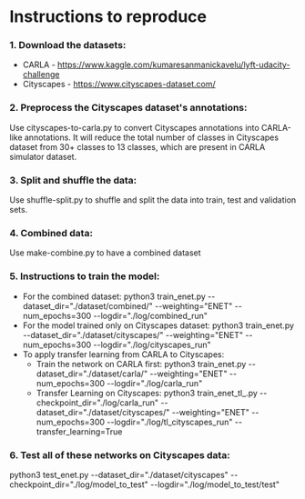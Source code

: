 # Instructions to reproduce

### 1. Download the datasets:
- CARLA - https://www.kaggle.com/kumaresanmanickavelu/lyft-udacity-challenge
- Cityscapes - https://www.cityscapes-dataset.com/

### 2. Preprocess the Cityscapes dataset's annotations:
Use cityscapes-to-carla.py to convert Cityscapes annotations into CARLA-like annotations. It will reduce the total number of classes in Cityscapes dataset from 30+ classes to 13 classes, which are present in CARLA simulator dataset.

### 3. Split and shuffle the data:
Use shuffle-split.py to shuffle and split the data into train, test and validation sets.

### 4. Combined data:
Use make-combine.py to have a combined dataset

### 5. Instructions to train the model:
- For the combined dataset:
		python3 train_enet.py --dataset_dir="./dataset/combined/" --weighting="ENET" --num_epochs=300 --logdir="./log/combined_run"
- For the model trained only on Cityscapes dataset:
		python3 train_enet.py --dataset_dir="./dataset/cityscapes/" --weighting="ENET" --num_epochs=300 --logdir="./log/cityscapes_run"
- To apply transfer learning from CARLA to Cityscapes:
	- Train the network on CARLA first:
	 python3 train_enet.py --dataset_dir="./dataset/carla/" --weighting="ENET" --num_epochs=300 --logdir="./log/carla_run"
	- Transfer Learning on Cityscapes:
	 python3 train_enet_tl_.py --checkpoint_dir="./log/carla_run" --dataset_dir="./dataset/cityscapes/" --weighting="ENET" --num_epochs=300 --logdir="./log/tl_cityscapes_run" --transfer_learning=True

### 6. Test all of these networks on Cityscapes data:
python3 test_enet.py --dataset_dir="./dataset/cityscapes" --checkpoint_dir="./log/model_to_test" --logdir="./log/model_to_test/test"
